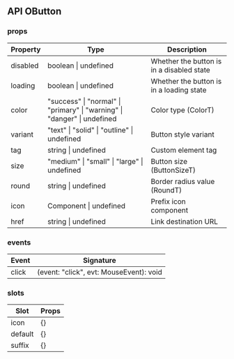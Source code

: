 ## API OButton

### props

| Property | Type | Description |
| --- | --- | --- |
| disabled | boolean \| undefined | Whether the button is in a disabled state |
| loading | boolean \| undefined | Whether the button is in a loading state |
| color | "success" \| "normal" \| "primary" \| "warning" \| "danger" \| undefined | Color type (ColorT) |
| variant | "text" \| "solid" \| "outline" \| undefined | Button style variant |
| tag | string \| undefined | Custom element tag |
| size | "medium" \| "small" \| "large" \| undefined | Button size (ButtonSizeT) |
| round | string \| undefined | Border radius value (RoundT) |
| icon | Component \| undefined | Prefix icon component |
| href | string \| undefined | Link destination URL |

### events

| Event | Signature |
| --- | --- |
| click | (event: "click", evt: MouseEvent): void |

### slots

| Slot | Props |
| --- | --- |
| icon | {} |
| default | {} |
| suffix | {} |